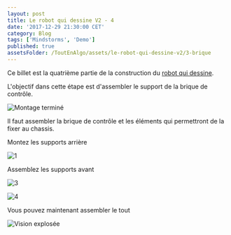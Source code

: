 ```yaml
---
layout: post
title: Le robot qui dessine V2 - 4
date: '2017-12-29 21:30:00 CET'
category: Blog
tags: ['Mindstorms', 'Demo']
published: true
assetsFolder: /ToutEnAlgo/assets/le-robot-qui-dessine-v2/3-brique
---
```


Ce billet est la quatrième partie de la construction du [robot qui dessine]({{site.prefix}}/blog/2017/12/27/le-robot-qui-dessine-v2-1).

L'objectif dans cette étape est d'assembler le support de la brique de contrôle.

![Montage terminé]({{page.assetsFolder}}/3-completed-small.png)

Il faut assembler la brique de contrôle et les éléments qui permettront de la fixer au chassis. 

Montez les supports arrière

![1]({{page.assetsFolder}}/3-1-steps.png)

Assemblez les supports avant

![3]({{page.assetsFolder}}/3-3-steps.png)

![4]({{page.assetsFolder}}/3-4-steps.png)

Vous pouvez maintenant assembler le tout

![Vision explosée]({{page.assetsFolder}}/3-all-steps.png)

